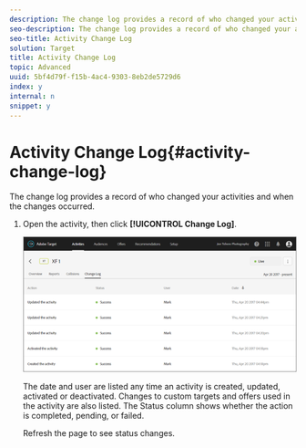 ```yaml
---
description: The change log provides a record of who changed your activities and when the changes occurred.
seo-description: The change log provides a record of who changed your activities and when the changes occurred.
seo-title: Activity Change Log
solution: Target
title: Activity Change Log
topic: Advanced
uuid: 5bf4d79f-f15b-4ac4-9303-8eb2de5729d6
index: y
internal: n
snippet: y
---
```


# Activity Change Log{#activity-change-log}

The change log provides a record of who changed your activities and when the changes occurred.

1. Open the activity, then click **[!UICONTROL Change Log]**.

   ![](assets/change_log.png)

   The date and user are listed any time an activity is created, updated, activated or deactivated. Changes to custom targets and offers used in the activity are also listed. The Status column shows whether the action is completed, pending, or failed.

   Refresh the page to see status changes. 
